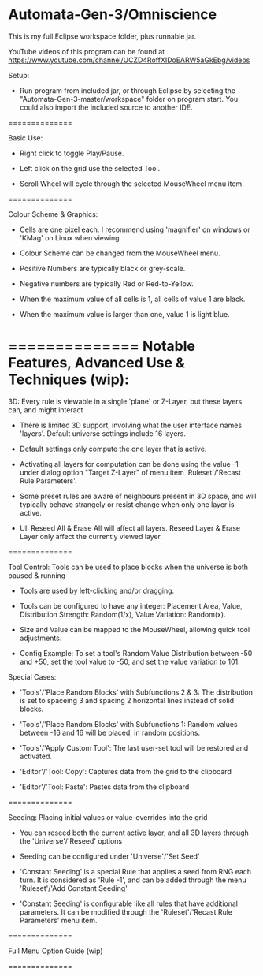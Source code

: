 Automata-Gen-3/Omniscience
==============
This is my full Eclipse workspace folder, plus runnable jar.

YouTube videos of this program can be found at https://www.youtube.com/channel/UCZD4RoffXIDoEARW5aGkEbg/videos

Setup:

- Run program from included jar, or through Eclipse by selecting the "Automata-Gen-3-master/workspace" folder on program start. You could also import the included source to another IDE.

==============

Basic Use:

- Right click to toggle Play/Pause.

- Left click on the grid use the selected Tool.

- Scroll Wheel will cycle through the selected MouseWheel menu item.

==============

Colour Scheme & Graphics:

- Cells are one pixel each. I recommend using 'magnifier' on windows or 'KMag' on Linux when viewing.

- Colour Scheme can be changed from the MouseWheel menu.

- Positive Numbers are typically black or grey-scale.

- Negative numbers are typically Red or Red-to-Yellow.

- When the maximum value of all cells is 1, all cells of value 1 are black.

- When the maximum value is larger than one, value 1 is light blue.




==============
Notable Features, Advanced Use & Techniques (wip):
==============

3D: Every rule is viewable in a single 'plane' or Z-Layer, but these layers can, and might interact

- There is limited 3D support, involving what the user interface names 'layers'. Default universe settings include 16 layers.

- Default settings only compute the one layer that is active. 

- Activating all layers for computation can be done using the value -1 under dialog option "Target Z-Layer" of menu item 'Ruleset'/'Recast Rule Parameters'.

- Some preset rules are aware of neighbours present in 3D space, and will typically behave strangely or resist change when only one layer is active.

- UI: Reseed All & Erase All will affect all layers. Reseed Layer & Erase Layer only affect the currently viewed layer.

==============

Tool Control: Tools can be used to place blocks when the universe is both paused & running

- Tools are used by left-clicking and/or dragging.

- Tools can be configured to have any integer: Placement Area, Value, Distribution Strength: Random(1/x), Value Variation: Random(x).

- Size and Value can be mapped to the MouseWheel, allowing quick tool adjustments.

- Config Example: To set a tool's Random Value Distribution between -50 and +50, set the tool value to -50, and set the value variation to 101.

Special Cases:

- 'Tools'/'Place Random Blocks' with Subfunctions 2 & 3: The distribution is set to spaceing 3 and spacing 2 horizontal lines instead of solid blocks.

- 'Tools'/'Place Random Blocks' with Subfunctions 1: Random values between -16 and 16 will be placed, in random positions.

- 'Tools'/'Apply Custom Tool': The last user-set tool will be restored and activated.

- 'Editor'/'Tool: Copy': Captures data from the grid to the clipboard

- 'Editor'/'Tool: Paste': Pastes data from the clipboard

==============

Seeding: Placing initial values or value-overrides into the grid

- You can reseed both the current active layer, and all 3D layers through the 'Universe'/'Reseed' options

- Seeding can be configured under 'Universe'/'Set Seed'

- 'Constant Seeding' is a special Rule that applies a seed from RNG each turn. It is considered as 'Rule -1', and can be added through the menu 'Ruleset'/'Add Constant Seeding'

- 'Constant Seeding' is configurable like all rules that have additional parameters. It can be modified through the 'Ruleset'/'Recast Rule Parameters' menu item.

==============

Full Menu Option Guide (wip)

==============